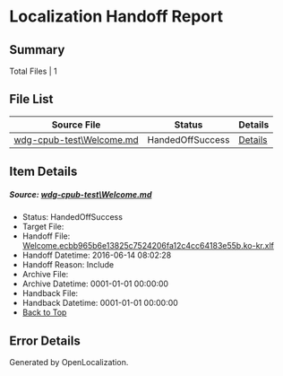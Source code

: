 # <a name='report-top'></a> Localization Handoff Report

## Summary
 Total Files | 1

## File List
 Source File | Status | Details 
 ----------- | ------ | ------- 
 [wdg-cpub-test\Welcome.md](https://github.com/OpenLocalizationOrg/wdg-cpub-test/blob/8540d97d1924c528c1532b1e4db6df58d5bbf6a5/wdg-cpub-test/Welcome.md) | HandedOffSuccess | [Details](#cbc6de4f604738473d406d65270aef63c5902e9f1757)

## Item Details
##### <a name='cbc6de4f604738473d406d65270aef63c5902e9f1757'></a> Source: [wdg-cpub-test\Welcome.md](https://github.com/OpenLocalizationOrg/wdg-cpub-test/blob/8540d97d1924c528c1532b1e4db6df58d5bbf6a5/wdg-cpub-test/Welcome.md)
* Status: HandedOffSuccess
* Target File: 
* Handoff File: [Welcome.ecbb965b6e13825c7524206fa12c4cc64183e55b.ko-kr.xlf](https://github.com/OpenLocalizationOrg/olhandoff/blob/4ac07b471cc2e746a274aeaf3b70fad822a6b729/ol-handoff/OpenLocalizationOrg/wdg-cpub-test.ko-kr/master/Welcome.ecbb965b6e13825c7524206fa12c4cc64183e55b.ko-kr.xlf)
* Handoff Datetime: 2016-06-14 08:02:28
* Handoff Reason: Include
* Archive File: 
* Archive Datetime: 0001-01-01 00:00:00
* Handback File: 
* Handback Datetime: 0001-01-01 00:00:00
* [Back to Top](#report-top)


## Error Details

Generated by OpenLocalization.

